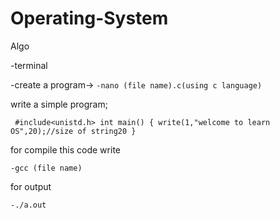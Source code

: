 # Operating-System
Algo 

-terminal

-create a program->
``
-nano (file name).c(using c language)
``
 
write a simple program;


`` 
#include<unistd.h>
int main()
{
write(1,"welcome to learn OS",20);//size of string20
}
``


for compile this code write

``
-gcc (file name)
``

for output


``-./a.out
``
